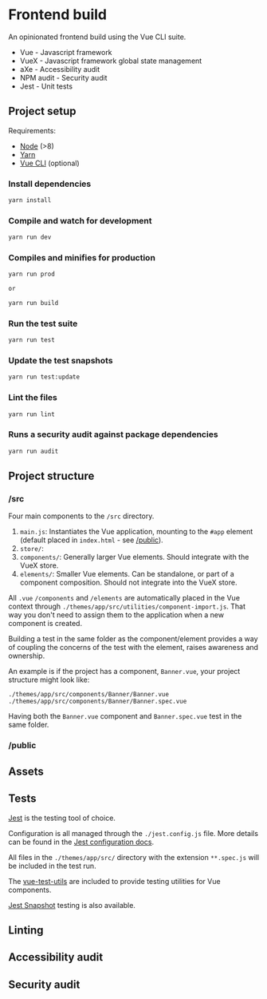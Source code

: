 # Frontend build

An opinionated frontend build using the Vue CLI suite.

- Vue - Javascript framework
- VueX - Javascript framework global state management
- aXe - Accessibility audit
- NPM audit - Security audit
- Jest - Unit tests

## Project setup

Requirements:

- [Node](https://nodejs.org/en/download/) (>8)
- [Yarn](https://yarnpkg.com/lang/en/docs/install/)
- [Vue CLI](https://cli.vuejs.org/guide/installation.html) (optional)

### Install dependencies

```bash
yarn install
```

### Compile and watch for development

```bash
yarn run dev
```

### Compiles and minifies for production

```bash
yarn run prod

or

yarn run build
```

### Run the test suite

```bash
yarn run test
```

### Update the test snapshots

```bash
yarn run test:update
```

### Lint the files

```bash
yarn run lint
```

### Runs a security audit against package dependencies

```bash
yarn run audit
```

## Project structure

### /src

Four main components to the `/src` directory.

1. `main.js`: Instantiates the Vue application, mounting to the `#app` element (default placed in `index.html` - see [/public](#public)).
2. `store/`:
3. `components/`: Generally larger Vue elements. Should integrate with the VueX store.
4. `elements/`: Smaller Vue elements. Can be standalone, or part of a component composition. Should not integrate into the VueX store.

All `.vue` `/components` and `/elements` are automatically placed in the Vue context through `./themes/app/src/utilities/component-import.js`. That way you don't need to assign them to the application when a new component is created.

Building a test in the same folder as the component/element provides a way of coupling the concerns of the test with the element, raises awareness and ownership.

An example is if the project has a component, `Banner.vue`, your project structure might look like:

`./themes/app/src/components/Banner/Banner.vue`
`./themes/app/src/components/Banner/Banner.spec.vue`

Having both the `Banner.vue` component and `Banner.spec.vue` test in the same folder.

### /public

## Assets

## Tests

[Jest](https://jestjs.io/) is the testing tool of choice.

Configuration is all managed through the `./jest.config.js` file. More details can be found in the [Jest configuration docs](https://jestjs.io/docs/en/configuration.html).

All files in the `./themes/app/src/` directory with the extension `**.spec.js` will be included in the test run.

The [vue-test-utils](https://vue-test-utils.vuejs.org/) are included to provide testing utilities for Vue components.

[Jest Snapshot](https://jestjs.io/docs/en/snapshot-testing.html) testing is also available.

## Linting

## Accessibility audit

## Security audit

